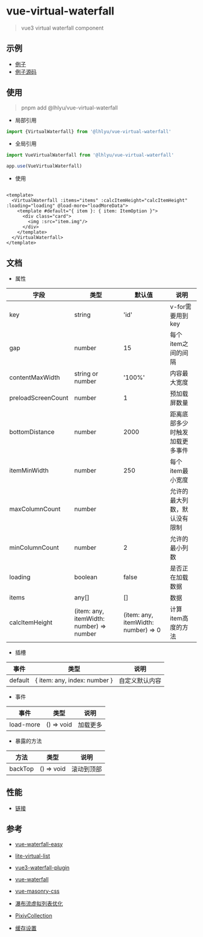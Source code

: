 # vue-virtual-waterfall

> vue3 virtual waterfall component

## 示例

- [例子](https://vue-virtual-waterfall.vercel.app/)
- [例子源码](./example)

## 使用

> pnpm add @lhlyu/vue-virtual-waterfall

- 局部引用

```ts
import {VirtualWaterfall} from '@lhlyu/vue-virtual-waterfall'
```

- 全局引用

```ts
import VueVirtualWaterfall from '@lhlyu/vue-virtual-waterfall'

app.use(VueVirtualWaterfall)
```

- 使用

```vue

<template>
  <VirtualWaterfall :items="items" :calcItemHeight="calcItemHeight" :loading="loading" @load-more="loadMoreData">
    <template #default="{ item }: { item: ItemOption }">
      <div class="card">
        <img :src="item.img"/>
      </div>
    </template>
  </VirtualWaterfall>
</template>
```

## 文档

- 属性

| 字段                 | 类型                                       | 默认值                                 | 说明              |
|--------------------|------------------------------------------|-------------------------------------|-----------------|
| key                | string                                   | 'id'                                | v-for需要用到key    |
| gap                | number                                   | 15                                  | 每个item之间的间隔     |
| contentMaxWidth    | string or number                         | '100%'                              | 内容最大宽度          |
| preloadScreenCount | number                                   | 1                                   | 预加载屏数量          |
| bottomDistance     | number                                   | 2000                                | 距离底部多少时触发加载更多事件 |
| itemMinWidth       | number                                   | 250                                 | 每个item最小宽度      |
| maxColumnCount     | number                                   |                                     | 允许的最大列数，默认没有限制  |
| minColumnCount     | number                                   | 2                                   | 允许的最小列数         |
| loading            | boolean                                  | false                               | 是否正在加载数据        |
| items              | any[]                                    | []                                  | 数据              |
| calcItemHeight     | (item: any, itemWidth: number) => number | (item: any, itemWidth: number) => 0 | 计算item高度的方法     |

- 插槽

| 事件      | 类型                           | 说明      |
|---------|------------------------------|---------|
| default | { item: any, index: number } | 自定义默认内容 |

- 事件

| 事件        | 类型         | 说明   |
|-----------|------------|------|
| load-more | () => void | 加载更多 |

- 暴露的方法

| 方法      | 类型         | 说明    |
|---------|------------|-------|
| backTop | () => void | 滚动到顶部 |

## 性能

- [链接](https://pagespeed.web.dev/analysis/https-waterfall-tatakai-top/4k2zfz71vl?form_factor=desktop)

## 参考

- [vue-waterfall-easy](https://github.com/lfyfly/vue-waterfall-easy)
- [lite-virtual-list](https://github.com/wensiyuanseven/lite-virtual-list)
- [vue3-waterfall-plugin](https://github.com/heikaimu/vue3-waterfall-plugin)
- [vue-waterfall](https://github.com/MopTym/vue-waterfall)
- [vue-masonry-css](https://github.com/paulcollett/vue-masonry-css)
- [瀑布流虚拟列表优化](https://juejin.cn/post/7166071557284954142)
- [PixivCollection](https://github.com/orilights/PixivCollection)

- [缓存设置](https://developer.chrome.com/docs/lighthouse/performance/uses-long-cache-ttl/?utm_source=lighthouse&utm_medium=lr)
